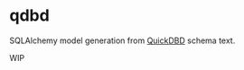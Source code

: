 # qdbd
SQLAlchemy model generation from [QuickDBD][1] schema text.

WIP

[1]: https://www.quickdatabasediagrams.com/
